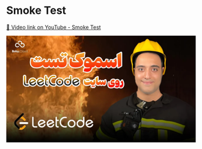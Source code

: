 # Smoke Test

[🔗 Video link on YouTube - Smoke Test](https://youtu.be/Mog3OaiSidE?si=FAyhrzjQ3BCoOKsv)

![Smoke Test](cover.webp)
